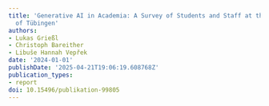 ```yaml
---
title: 'Generative AI in Academia: A Survey of Students and Staff at the University
  of Tübingen'
authors:
- Lukas Grießl
- Christoph Bareither
- Libuše Hannah Vepřek
date: '2024-01-01'
publishDate: '2025-04-21T19:06:19.608768Z'
publication_types:
- report
doi: 10.15496/publikation-99805
---
```

